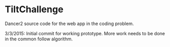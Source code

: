 # TiltChallenge
Dancer2 source code for the web app in the coding problem.

3/3/2015:
Initial commit for working prototype. More work needs to be done in the common follow algorithm.
